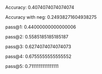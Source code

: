 Accuracy: 0.4074074074074074

Accuracy with neg: 0.24938271604938275

pass@1: 0.44000000000000006

pass@2: 0.5585185185185187

pass@3: 0.6274074074074073

pass@4: 0.6755555555555552

pass@5: 0.7111111111111111
